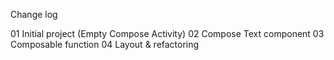 Change log

01 Initial project (Empty Compose Activity)
02 Compose Text component
03 Composable function
04 Layout & refactoring
